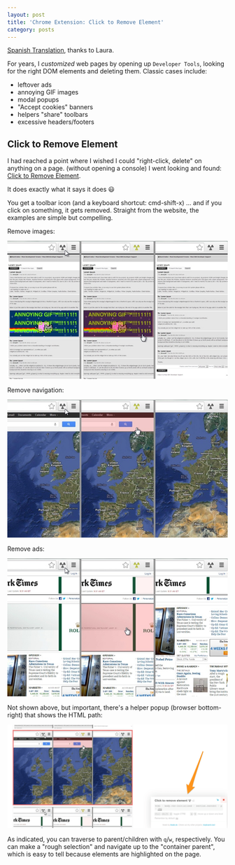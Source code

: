 ```yaml
---
layout: post
title: 'Chrome Extension: Click to Remove Element'
category: posts
---
```


[Spanish Translation](http://expereb.com/extension-de-chrome-haga-clic-para-eliminar-el-elemento/), thanks to Laura.

For years, I _customized_ web pages by opening up `Developer Tools`, looking
for the right DOM elements and deleting them. Classic cases include:

- leftover ads
- annoying GIF images
- modal popups
- "Accept cookies" banners
- helpers "share" toolbars
- excessive headers/footers

## Click to Remove Element

I had reached a point where I wished I could "right-click, delete"
on anything on a page. (without opening a console) I went looking and found:
[Click to Remove Element](https://chrome.google.com/webstore/detail/click-to-remove-element/jcgpghgjhhahcefnfpbncdmhhddedhnk).

It does exactly what it says it does 😃

You get a toolbar icon (and a keyboard shortcut: cmd-shift-x) ... and if you
click on something, it gets removed. Straight from the website, the examples
are simple but compelling.

Remove images:

![example removing an annoying gif](/assets/click-to-remove-element/annoying-gif.jpg)

Remove navigation:

![example removing an annoying nav](/assets/click-to-remove-element/annoying-nav.jpg)

Remove ads:

![example removing an annoying ad](/assets/click-to-remove-element/annoying-ad.jpg)

Not shown above, but important, there's a helper popup (browser bottom-right) that shows the HTML path:

![helper popup in action](/assets/click-to-remove-element/helper-popup.png)

As indicated, you can traverse to parent/children with `q`/`w`, respectively.
You can make a "rough selection" and navigate up to the "container parent",
which is easy to tell because elements are highlighted on the page.

